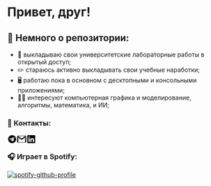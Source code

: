 # Привет, друг! 

## 💬 Немного о репозитории:
- 🙌 выкладываю свои университетские лабораторные работы в открытый доступ;
- ✏️ стараюсь активно выкладывать свои учебные наработки;
- 🖥 работаю пока в основном с десктопными и консольными приложениями;
- 👨‍🔬 интересуют компьютерная графика и моделирование, алгоритмы, математика, и ИИ;

### 📝 Контакты:

[<img align="left" alt="Chupakabra0 | Telegram" width="22px" src="icons/telegram.svg"/>][telegram]
[<img align="left" alt="Chupakabra0 | Gmail" width="22px" src="icons/gmail.svg"/>][gmail]
[<img align="left" alt="Chupakabra0 | LinkedIn" width="22px" src="icons/linkedin.svg"/>][linkedin]

<br/>

### 🎧 Играет в Spotify:
[![spotify-github-profile](https://spotify-github-profile.vercel.app/api/view?uid=tzzgd4pa6i3i6dqv8nw0pkpl7&cover_image=true&theme=natemoo-re&show_offline=false&background_color=121212&bar_color=714eb1&bar_color_cover=true)](https://spotify-github-profile.vercel.app/api/view?uid=tzzgd4pa6i3i6dqv8nw0pkpl7&redirect=true)

[telegram]: https://t.me/Chu_Pa_Kabra
[gmail]: rootalfa4@gmail.com
[linkedin]: https://www.linkedin.com/in/alexandr-safiyulin-8453a81b3
